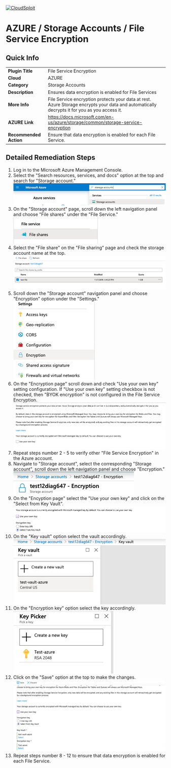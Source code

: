 [![CloudSploit](https://cloudsploit.com/img/logo-new-big-text-100.png "CloudSploit")](https://cloudsploit.com)

# AZURE / Storage Accounts / File Service Encryption

## Quick Info

| | |
|-|-|
| **Plugin Title** | File Service Encryption |
| **Cloud** | AZURE |
| **Category** | Storage Accounts |
| **Description** | Ensures data encryption is enabled for File Services |
| **More Info** | File Service encryption protects your data at rest. Azure Storage encrypts your data and automatically decrypts it for you as you access it. |
| **AZURE Link** | https://docs.microsoft.com/en-us/azure/storage/common/storage-service-encryption |
| **Recommended Action** | Ensure that data encryption is enabled for each File Service. |

## Detailed Remediation Steps

1. Log in to the Microsoft Azure Management Console.
2. Select the "Search resources, services, and docs" option at the top and search for "Storage account."</br> <img src="/resources/azure/storageaccounts/file-service-encryption/step2.png"/>
3. On the "Storage account" page, scroll down the left navigation panel and choose "File shares" under the "File Service." </br> <img src="/resources/azure/storageaccounts/file-service-encryption/step3.png"/>
4. Select the "File share" on the "File sharing" page and check the storage account name at the top.</br> <img src="/resources/azure/storageaccounts/file-service-encryption/step4.png"/>
5. Scroll down the "Storage account" navigation panel and choose "Encryption" option under the "Settings."</br> <img src="/resources/azure/storageaccounts/file-service-encryption/step5.png"/>
6. On the "Encryption page" scroll down and check "Use your own key" setting configuration. If "Use your own key" setting checkbox is not checked, then "BYOK encryption" is not configured in the File Service Encryption.</br> <img src="/resources/azure/storageaccounts/file-service-encryption/step6.png"/>
7. Repeat steps number 2 - 5 to verify other "File Service Encryption" in the Azure account.</br>
8. Navigate to "Storage account", select the corresponding "Storage account", scroll down the left navigation panel and choose "Encryption."</br> <img src="/resources/azure/storageaccounts/file-service-encryption/step8.png"/>
9. On the "Encyption page" select the "Use your own key" and click on the "Select from Key Vault".</br> <img src="/resources/azure/storageaccounts/file-service-encryption/step9.png"/>
10. On the "Key vault" option select the vault accordingly.</br> <img src="/resources/azure/storageaccounts/file-service-encryption/step10.png"/>
11. On the "Encryption key" option select the key accordingly.</br> <img src="/resources/azure/storageaccounts/file-service-encryption/step11.png"/>
12. Click on the "Save" option at the top to make the changes.</br> <img src="/resources/azure/storageaccounts/file-service-encryption/step12.png"/>
13. Repeat steps number 8 - 12 to ensure that data encryption is enabled for each File Service.</br>
